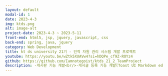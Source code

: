 ```yaml
---
layout: default
modal-id: 1
date: 2023-4-3
img: ktds.png
alt: image-alt
project-date: 2023-4-3 ~ 2023-5-11
front-end: html5, jsp, jquery, javascript, css
back-end: spring, java, jquery
category: Web Development
title: kt ds university 21기 - 인적 자원 관리 시스템 개발 프로젝트
youtube: https://youtu.be/wZtk5XUAVw4?si=hDQPe_cf9Z-ROYz4
github: https://github.com/Iamnotegoist/ktds_21_2_TeamProject
description: -게시판 기능 개발<br/>-게시글 등록 기능 개발(Toast UI Markdown editor 오픈소스를 사용하여 게시물 편집과 열람 기능 개발)<br/>-게시물에 댓글, 답글을 작성, 삭제, 권한 등 기능 개발<br/>-사용자 권한 관리<br/>-프로젝트 권한 관리(프로젝트별 게시글 목록 조회 기능 개발)<br/>-그룹코드, 일반코드 관리 페이지 개발 및 관리<br/>-에러 유지 보수<br/>
---
```

